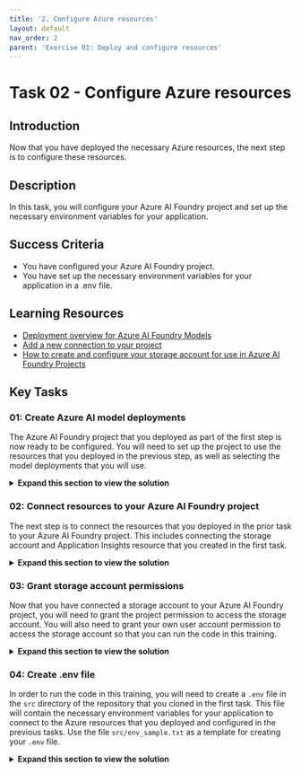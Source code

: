 ```yaml
---
title: '2. Configure Azure resources'
layout: default
nav_order: 2
parent: 'Exercise 01: Deploy and configure resources'
---
```


# Task 02 - Configure Azure resources

## Introduction

Now that you have deployed the necessary Azure resources, the next step is to configure these resources.

## Description

In this task, you will configure your Azure AI Foundry project and set up the necessary environment variables for your application.

## Success Criteria

- You have configured your Azure AI Foundry project.
- You have set up the necessary environment variables for your application in a .env file.

## Learning Resources

- [Deployment overview for Azure AI Foundry Models](https://learn.microsoft.com/azure/ai-foundry/concepts/deployments-overview)
- [Add a new connection to your project](https://learn.microsoft.com/azure/ai-foundry/how-to/connections-add)
- [How to create and configure your storage account for use in Azure AI Foundry Projects](https://learn.microsoft.com/azure/ai-foundry/how-to/evaluations-storage-account)

## Key Tasks

### 01: Create Azure AI model deployments

The Azure AI Foundry project that you deployed as part of the first step is now ready to be configured. You will need to set up the project to use the resources that you deployed in the previous step, as well as selecting the model deployments that you will use.

<details markdown="block">
<summary><strong>Expand this section to view the solution</strong></summary>

Navigate to the [Azure AI Foundry](https://ai.azure.com/) and select the project that you created in the prior task.

![Select the Azure AI Foundry project you created.](../../media/Solution/0102_Foundry1.png)

From the **My assets** menu, select **Models + endpoints** from the list. Then, select the **+ Deploy model** button and choose **Deploy base model**.

![Deploy a new base model.](../../media/Solution/0102_Foundry2.png)

On the **Select a model** modal dialog, enter `phi-4` in the search box and select the **Phi-4** model from the list. Then, select **Confirm** to create a Phi-4 deployment in your project.

![Select the Phi-4 model.](../../media/Solution/0102_Foundry3.png)

Ensure that the deployment type is **Global Standard** and retain the name `Phi-4` for the deployment name. Finally, select **Deploy** to deploy this model.

![Deploy the Phi-4 model.](../../media/Solution/0102_Foundry4.png)

Repeat this process for **gpt-4o** and **text-embedding-3-small**. You will have three models in total.

![You should have three model deployments: gpt-4o, Phi-4, and text-embedding-3-small.](../../media/Solution/0102_Foundry5.png)

</details>

### 02: Connect resources to your Azure AI Foundry project

The next step is to connect the resources that you deployed in the prior task to your Azure AI Foundry project. This includes connecting the storage account and Application Insights resource that you created in the first task.

<details markdown="block">
<summary><strong>Expand this section to view the solution</strong></summary>

In your Azure AI Foundry project, select the **Management center** option from the left-hand menu.

![Select the Management center option.](../../media/Solution/0102_ConnectResources1.png)

Select the **Connected resources** tab on the left-hand side and then choose the **+ New connection** button.

![Create a new connection.](../../media/Solution/0102_ConnectResources2.png)

Select the **Storage account** option from the list.

![Create a new storage account connection.](../../media/Solution/0102_ConnectResources3.png)

Then, navigate to the storage account that you created in the first task. Select the **Add connection** button associated with this storage account to make the connection. When you are done, select **Close** to close this modal dialog.

![Add connection for the storage account.](../../media/Solution/0102_ConnectResources4.png)

Select the **+ New connection** button again and this time choose the **Application Insights** option from the list.

![Create a new Application Insights connection.](../../media/Solution/0102_ConnectResources5.png)

Then, navigate to the Application Insights resource that you created in the first task. Select the **Add connection** button associated with this Application Insights resource to make the connection. When you are done, select **Close** to close this modal dialog.

![Add connection for the Application Insights resource.](../../media/Solution/0102_ConnectResources6.png)

</details>

### 03: Grant storage account permissions

Now that you have connected a storage account to your Azure AI Foundry project, you will need to grant the project permission to access the storage account. You will also need to grant your own user account permission to access the storage account so that you can run the code in this training.

<details markdown="block">
<summary><strong>Expand this section to view the solution</strong></summary>

In the [Azure portal](https://portal.azure.com/), navigate to the storage account that you connected to your Azure AI Foundry project in the previous step.

Select the **Access control (IAM)** option from the left-hand menu. Then, select the **+ Add** button and choose **Add role assignment**.

![Add role assignment for the storage account.](../../media/Solution/0102_StorageAccount1.png)

Choose the **Storage Blob Data Contributor** role from the **Job function roles** list. Then, select **Members**.

![Select the Storage Blob Data Contributor role.](../../media/Solution/0102_StorageAccount2.png)

Select the **Managed identity** radio button and then choose **+ Select members**.

![Add an existing Managed identity.](../../media/Solution/0102_StorageAccount3.png)

In the flyout pane, ensure your subscription is selected. Then, select **Azure AI Foundry project** from the **Managed identity** drop-down list. Choose the Azure AI Foundry project associated with this training and then select the **Select** button at the bottom of the pane. This must be the project and not the Azure AI Foundry resource itself.

![Select the Azure AI Foundry project managed identity.](../../media/Solution/0102_StorageAccount4.png)

After adding the managed identity, select **User, group, or service principal** from the **Select members** pane. Then, search for your own user account and select it from the list. Finally, select the **Select** button at the bottom of the pane.

When you are back on the **Add role assignment** pane, select the **Review + assign** button twice to grant both the managed identity for your Azure AI Foundry project and your own user account the Storage Blob Data Contributor role on this storage account.

![Grant the Storage Blob Data Contributor role to both the managed identity and your user account.](../../media/Solution/0102_StorageAccount5.png)

</details>

### 04: Create .env file

In order to run the code in this training, you will need to create a `.env` file in the `src` directory of the repository that you cloned in the first task. This file will contain the necessary environment variables for your application to connect to the Azure resources that you deployed and configured in the previous tasks. Use the file `src/env_sample.txt` as a template for creating your `.env` file.

<details markdown="block">
<summary><strong>Expand this section to view the solution</strong></summary>

Copy the file `src/env_sample.txt` to a new file named `.env` in the same directory. Then, open the `.env` file in a text editor and update the values for each environment variable to match your Azure resources. For any environment variables with pre-filled values, you can leave them as they are unless you explicitly changed the names of the resources during deployment.

You will find many of these variables in the Azure AI Foundry project that you created. To find these values, navigate to the **Overview** page and review the **Endpoints and keys** section, as well as the **Project details** section to the right of it.

![Review the endpoints and keys associated with your Azure AI Foundry project.](../../media/Solution/0102_FoundryEndpoints1.png)

Then, fill in the following.

- `AZURE_OPENAI_ENDPOINT`: Copy the **Azure OpenAI endpoint** box from the **Azure OpenAI** section.
- `AZURE_OPENAI_KEY`: Copy the **API Key** box when you have selected the **Azure OpenAI** library.
- `AZURE_AI_AGENT_ENDPOINT`: Copy the **Azure AI Foundry project endpoint** when you have selected the **Azure AI Foundry** library.

For the following variables, navigate to the ***Models + endpoints** menu option from the **My assets** menu. Then, select the appropriate model deployment that you created in the previous step and fill in the details below.

- `gpt_endpoint`: Copy the **Target URI** box from the **gpt-4o** deployment and save everything prior to `/openai` in the URI. It should look something like `https://{YOUR_AI_FOUNDRY}.cognitiveservices.azure.com/`.
- `gpt_api_key`: Copy the **Key** box from the **gpt-4o** deployment.
- `phi_4_endpoint`: Select **Azure AI Inference SDK** from the **SDK** drop-down list on the right-hand side. Then, copy the value for `endpoint` from the code snippet. It should look something like `https://{YOUR_AI_FOUNDRY}.services.ai.azure.com/models`.
- `phi_4_api_key`: Copy the **Key** box from the **Phi-4** deployment.

For the following variables, navigate to the [Azure Portal](https://portal.azure.com/) and open the storage account that you created in the first task. Then, navigate to the **Access keys** option from the **Security + networking** menu on the left-hand side.

- `blob_connection_string`: Copy the value for **Connection string** from the **key1** section.
- `storage_account_name`: Copy the value for **Storage account name**.

To fill in the Azure AI Search variables, navigate to the Azure AI Search service that you created in the first task. Be sure that you do **not** include any quotation marks for the Azure AI Search variables. All other variables need quotation marks surrounding the values but these should not have quotation marks surrounding the values.

- `SEARCH_ENDPOINT`: Copy the value for **Url** from the **Overview** page.
- `SEARCH_KEY`: Copy the value for **Primary admin key** from the **Keys** page.

To fill in the Cosmos DB variables, navigate to the Cosmos DB account that you created in the first task.

- `COSMOS_ENDPOINT`: Copy the value for **URI** from the **Overview** page.
- `COSMOS_KEY`: Copy the value for **PRIMARY KEY** from the **Keys** page in the **Settings** menu.

For the following variable, navigate to the Application Insights resource that you created in the first task.

- `APPLICATIONINSIGHTS_CONNECTION_STRING`: Copy the value for **Connection string** from the **Overview** page.

</details>
